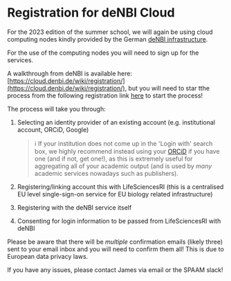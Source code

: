 # Registration for deNBI Cloud

For the 2023 edition of the summer school, we will again be using cloud computing nodes kindly provided by the German [deNBI infrastructure](https://www.denbi.de/cloud).

For the use of the computing nodes you will need to sign up for the services. 

A walkthrough from deNBI is available here: [https://cloud.denbi.de/wiki/registration/](https://cloud.denbi.de/wiki/registration/), but you will need to star tthe process from the following registration link [here](https://signup.aai.lifescience-ri.eu/fed/registrar/?vo=lifescience&targetnew=https%3A%2F%2Fsignup.aai.lifescience-ri.eu%2Ffed%2Fregistrar%2F%3Fvo%3Delixir%26targetnew%3Dhttps%253A%252F%252Fsignup.aai.lifescience-ri.eu%252Ffed%252Fregistrar%252F%253Fvo%253Ddenbi%2526group%253DSPAAMSumScho23%26targetexisting%3Dhttps%253A%252F%252Fsignup.aai.lifescience-ri.eu%252Ffed%252Fregistrar%252F%253Fvo%253Ddenbi%2526group%253DSPAAMSumScho23%26targetextended%3Dhttps%253A%252F%252Fsignup.aai.lifescience-ri.eu%252Ffed%252Fregistrar%252F%253Fvo%253Ddenbi%2526group%253DSPAAMSumScho23&targetexisting=https%3A%2F%2Fsignup.aai.lifescience-ri.eu%2Ffed%2Fregistrar%2F%3Fvo%3Delixir%26targetnew%3Dhttps%253A%252F%252Fsignup.aai.lifescience-ri.eu%252Ffed%252Fregistrar%252F%253Fvo%253Ddenbi%2526group%253DSPAAMSumScho23%26targetexisting%3Dhttps%253A%252F%252Fsignup.aai.lifescience-ri.eu%252Ffed%252Fregistrar%252F%253Fvo%253Ddenbi%2526group%253DSPAAMSumScho23%26targetextended%3Dhttps%253A%252F%252Fsignup.aai.lifescience-ri.eu%252Ffed%252Fregistrar%252F%253Fvo%253Ddenbi%2526group%253DSPAAMSumScho23&targetextended=https%3A%2F%2Fsignup.aai.lifescience-ri.eu%2Ffed%2Fregistrar%2F%3Fvo%3Delixir%26targetnew%3Dhttps%253A%252F%252Fsignup.aai.lifescience-ri.eu%252Ffed%252Fregistrar%252F%253Fvo%253Ddenbi%2526group%253DSPAAMSumScho23%26targetexisting%3Dhttps%253A%252F%252Fsignup.aai.lifescience-ri.eu%252Ffed%252Fregistrar%252F%253Fvo%253Ddenbi%2526group%253DSPAAMSumScho23%26targetextended%3Dhttps%253A%252F%252Fsignup.aai.lifescience-ri.eu%252Ffed%252Fregistrar%252F%253Fvo%253Ddenbi%2526group%253DSPAAMSumScho23) to start the process!

The process will take you through:

1. Selecting an identity provider of an existing account (e.g. institutional account, ORCiD, Google)

    > ℹ️ If your institution does not come up in the 'Login with' search box, we highly recommend instead using your [ORCiD](https://orcid.org/) if you have one (and if not, get one!), as this is extremely useful for aggregating all of your academic output (and is used by _many_ academic services nowadays such as publishers).

2. Registering/linking account this with LifeSciencesRI (this is a centralised EU level single-sign-on service for EU biology related infrastructure)
3. Registering with the deNBI service itself
4. Consenting for login information to be passed from LifeSciencesRI with deNBI

Please be aware that there will be _multiple_ confirmation emails (likely three) sent to your email inbox and you will need to confirm them all! This is due to European data privacy laws. 

If you have any issues, please contact James via email or the SPAAM slack!